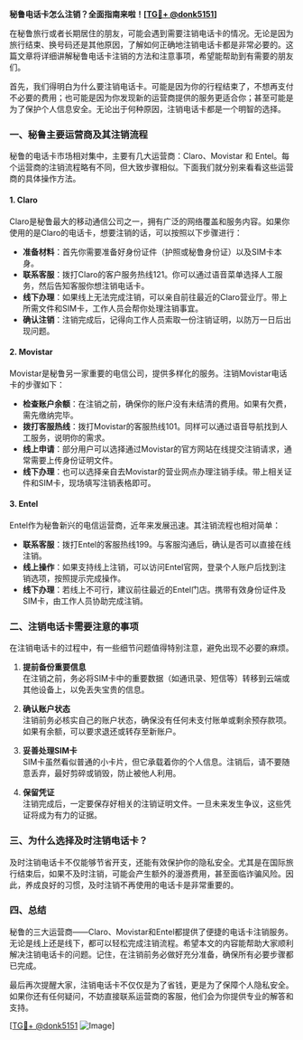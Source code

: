 **秘鲁电话卡怎么注销？全面指南来啦！[[TG💪+ @donk5151](https://t.me/s/donk5151)]**

在秘鲁旅行或者长期居住的朋友，可能会遇到需要注销电话卡的情况。无论是因为旅行结束、换号码还是其他原因，了解如何正确地注销电话卡都是非常必要的。这篇文章将详细讲解秘鲁电话卡注销的方法和注意事项，希望能帮助到有需要的朋友们。

首先，我们得明白为什么要注销电话卡。可能是因为你的行程结束了，不想再支付不必要的费用；也可能是因为你发现新的运营商提供的服务更适合你；甚至可能是为了保护个人信息安全。无论出于何种原因，注销电话卡都是一个明智的选择。

### 一、秘鲁主要运营商及其注销流程

秘鲁的电话卡市场相对集中，主要有几大运营商：Claro、Movistar 和 Entel。每个运营商的注销流程略有不同，但大致步骤相似。下面我们就分别来看看这些运营商的具体操作方法。

#### 1. Claro
Claro是秘鲁最大的移动通信公司之一，拥有广泛的网络覆盖和服务内容。如果你使用的是Claro的电话卡，想要注销的话，可以按照以下步骤进行：

- **准备材料**：首先你需要准备好身份证件（护照或秘鲁身份证）以及SIM卡本身。
- **联系客服**：拨打Claro的客户服务热线121。你可以通过语音菜单选择人工服务，然后告知客服你想注销电话卡。
- **线下办理**：如果线上无法完成注销，可以亲自前往最近的Claro营业厅。带上所需文件和SIM卡，工作人员会帮你处理注销事宜。
- **确认注销**：注销完成后，记得向工作人员索取一份注销证明，以防万一日后出现问题。

#### 2. Movistar
Movistar是秘鲁另一家重要的电信公司，提供多样化的服务。注销Movistar电话卡的步骤如下：

- **检查账户余额**：在注销之前，确保你的账户没有未结清的费用。如果有欠费，需先缴纳完毕。
- **拨打客服热线**：拨打Movistar的客服热线101。同样可以通过语音导航找到人工服务，说明你的需求。
- **线上申请**：部分用户可以选择通过Movistar的官方网站在线提交注销请求，通常需要上传身份证明文件。
- **线下办理**：也可以选择亲自去Movistar的营业网点办理注销手续。带上相关证件和SIM卡，现场填写注销表格即可。

#### 3. Entel
Entel作为秘鲁新兴的电信运营商，近年来发展迅速。其注销流程也相对简单：

- **联系客服**：拨打Entel的客服热线199。与客服沟通后，确认是否可以直接在线注销。
- **线上操作**：如果支持线上注销，可以访问Entel官网，登录个人账户后找到注销选项，按照提示完成操作。
- **线下办理**：若线上不可行，建议前往最近的Entel门店。携带有效身份证件及SIM卡，由工作人员协助完成注销。

### 二、注销电话卡需要注意的事项

在注销电话卡的过程中，有一些细节问题值得特别注意，避免出现不必要的麻烦。

1. **提前备份重要信息**  
   在注销之前，务必将SIM卡中的重要数据（如通讯录、短信等）转移到云端或其他设备上，以免丢失宝贵的信息。

2. **确认账户状态**  
   注销前务必核实自己的账户状态，确保没有任何未支付账单或剩余预存款项。如果有余额，可以要求退还或转存至新账户。

3. **妥善处理SIM卡**  
   SIM卡虽然看似普通的小卡片，但它承载着你的个人信息。注销后，请不要随意丢弃，最好剪碎或销毁，防止被他人利用。

4. **保留凭证**  
   注销完成后，一定要保存好相关的注销证明文件。一旦未来发生争议，这些凭证将成为有力的证据。

### 三、为什么选择及时注销电话卡？

及时注销电话卡不仅能够节省开支，还能有效保护你的隐私安全。尤其是在国际旅行结束后，如果不及时注销，可能会产生额外的漫游费用，甚至面临诈骗风险。因此，养成良好的习惯，及时注销不再使用的电话卡是非常重要的。

### 四、总结

秘鲁的三大运营商——Claro、Movistar和Entel都提供了便捷的电话卡注销服务。无论是线上还是线下，都可以轻松完成注销流程。希望本文的内容能帮助大家顺利解决注销电话卡的问题。记住，在注销前务必做好充分准备，确保所有必要步骤都已完成。

最后再次提醒大家，注销电话卡不仅仅是为了省钱，更是为了保障个人隐私安全。如果你还有任何疑问，不妨直接联系运营商的客服，他们会为你提供专业的解答和支持。

[[TG💪+ @donk5151](https://t.me/s/donk5151) ![Image](https://i.postimg.cc/rwNCRYN7/Snipaste-2025-04-30-17-27-05.png)]